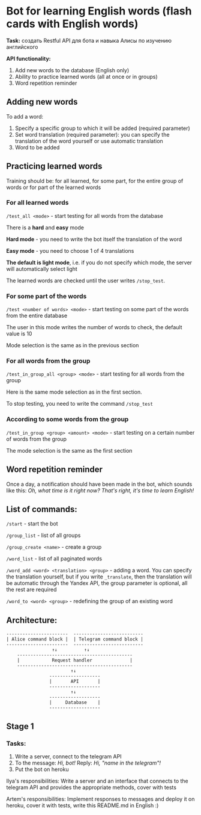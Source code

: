 # Bot for learning English words (flash cards with English words)

**Task:** создать Restful API  для бота и навыка Алисы по изучению английского

**API functionality:**

1. Add new words to the database (English only)
2. Ability to practice learned words (all at once or in groups)
3. Word repetition reminder

## Adding new words

To add a word:

1. Specify a specific group to which it will be added (required parameter)
2. Set word translation (required parameter): you can specify the translation of the word yourself or use automatic translation
3. Word to be added

## Practicing learned words

Training should be: for all learned, for some part, for the entire group of words or for part of the learned words

### For all learned words

`/test_all <mode>` - start testing for all words from the database

There is a **hard** and **easy** mode

**Hard mode** - you need to write the bot itself the translation of the word

**Easy mode** - you need to choose 1 of 4 translations

**The default is light mode**, i.e. if you do not specify which mode, the server will automatically select light

The learned words are checked until the user writes `/stop_test`.

### For some part of the words

`/test <number of words> <mode>` - start testing on some part of the words from the entire database

The user in this mode writes the number of words to check, the default value is 10

Mode selection is the same as in the previous section

### For all words from the group

`/test_in_group_all <group> <mode>` - start testing for all words from the group

Here is the same mode selection as in the first section.

To stop testing, you need to write the command `/stop_test`

### According to some words from the group

`/test_in_group <group> <amount> <mode>` - start testing on a certain number of words from the group

The mode selection is the same as the first section

## Word repetition reminder

Once a day, a notification should have been made in the bot, which sounds like this: *Oh, what time is it right now? That's right, it's time to learn English!*

## List of commands:

`/start` - start the bot

`/group_list` - list of all groups

`/group_create <name>` - create a group

`/word_list` - list of all paginated words

`/word_add <word> <translation> <group>` - adding a word. You can specify the translation yourself, but if you write `_translate`, then the translation will be automatic through the Yandex API, the group parameter is optional, all the rest are required

`/word_to <word> <group>` - redefining the group of an existing word

## Architecture:

    -----------------------  --------------------------
    | Alice command block |  | Telegram command block |
    -----------------------  --------------------------
                     ↑↓          ↑↓
        -------------------------------------------
        |            Request handler              |
        -------------------------------------------
                            ↑↓
                    -------------------
                    |       API       |
                    -------------------
                            ↑↓   
                    -------------------
                    |     Database    |
                    -------------------

## Stage 1


### Tasks:
1. Write a server, connect to the telegram API
2. To the message: *Hi, bot!* Reply: *Hi, "name in the telegram"!*
3. Put the bot on heroku

Ilya's responsibilities: Write a server and an interface that connects to the telegram API and provides the appropriate methods, cover with tests

Artem's responsibilities: Implement responses to messages and deploy it on heroku, cover it with tests, write this README.md in English :)
